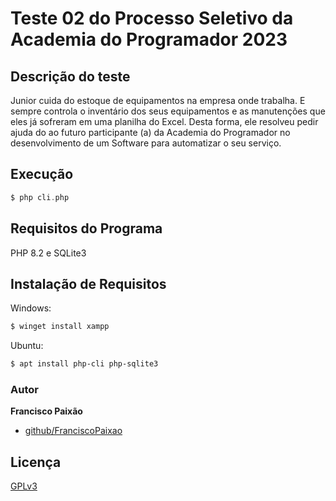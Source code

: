 # Teste 02 do Processo Seletivo da Academia do Programador 2023

## Descrição do teste

Junior cuida do estoque de equipamentos na empresa onde trabalha. E sempre controla o inventário dos seus equipamentos e as
manutenções que eles já sofreram em uma planilha do Excel. Desta forma, ele resolveu pedir ajuda do ao futuro participante (a) da
Academia do Programador no desenvolvimento de um Software para automatizar o seu serviço.

## Execução

```php
$ php cli.php
```

## Requisitos do Programa

PHP 8.2 e SQLite3

## Instalação de Requisitos

Windows:

```bash
$ winget install xampp
```

Ubuntu:

```bash
$ apt install php-cli php-sqlite3
```

### Autor

**Francisco Paixão**

- [github/FranciscoPaixao](https://github.com/FranciscoPaixao)

## Licença

[GPLv3](https://choosealicense.com/licenses/gpl-3.0/)
